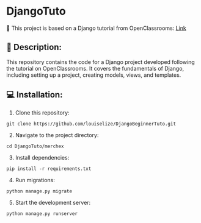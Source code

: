 # DjangoTuto

📘 This project is based on a Django tutorial from OpenClassrooms: [Link](https://openclassrooms.com/fr/courses/7172076-debutez-avec-le-framework-django)

## 📕 Description:
This repository contains the code for a Django project developed following the tutorial on OpenClassrooms. It covers the fundamentals of Django, including setting up a project, creating models, views, and templates.


## 💻 Installation:

1. Clone this repository:
```
git clone https://github.com/louiselize/DjangoBeginnerTuto.git
```
2. Navigate to the project directory:
```
cd DjangoTuto/merchex
```
3. Install dependencies: 
```
pip install -r requirements.txt
```
4. Run migrations:
```
python manage.py migrate
```
5. Start the development server: 
```
python manage.py runserver
```
